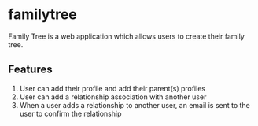 # familytree
Family Tree is a web application which allows users to create their family tree.

Features
-------------------------------------------------------------------------------
1. User can add their profile and add their parent(s) profiles
2. User can add a relationship association with another user
3. When a user adds a relationship to another user, an email is sent to the user to confirm the relationship
